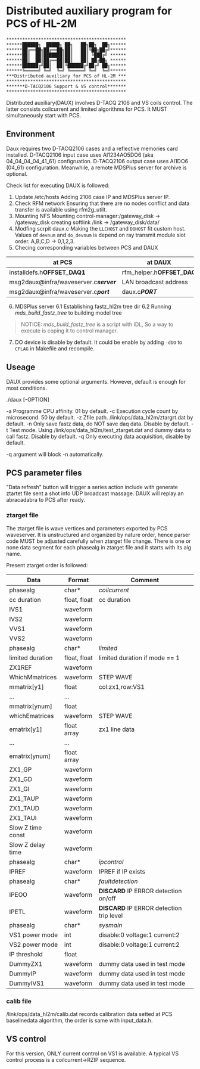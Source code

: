 # Distributed auxiliary program for PCS of HL-2M

```
*********************************************
******██████╗  █████╗ ██╗   ██╗██╗  ██╗******
******██╔══██╗██╔══██╗██║   ██║╚██╗██╔╝******
******██║  ██║███████║██║   ██║ ╚███╔╝ ******
******██║  ██║██╔══██║██║   ██║ ██╔██╗ ******
******██████╔╝██║  ██║╚██████╔╝██╔╝ ██╗******
******╚═════╝ ╚═╝  ╚═╝ ╚═════╝ ╚═╝  ╚═╝******
***Distributed auxiliary for PCS of HL-2M ***
*********************************************
*******D-TACQ2106 Support & VS control*******
*********************************************
```

Distributed auxiliary(DAUX) involves D-TACQ 2106 and VS coils control. The latter consists coilcurrent and limited algorithms for PCS. It MUST simultaneously start with PCS.

## Environment

Daux requires two D-TACQ2106 cases and a reflective memories card installed. D-TACQ2106 input case uses AI1234AO5DO6 (aka 04_04_04_04_41_61) configruation. D-TACQ2106 output case uses AI1DO6 (04_61) configuration. Meanwhile, a remote MDSPlus server for archive is optional.

Check list for executing DAUX is followed:

1. Update /etc/hosts
   Adding 2106 case IP and MDSPlus server IP.
2. Check RFM network
   Ensuring that there are no nodes conflict and data transfer is available using rfm2g_utilt.
3. Mounting NFS
   Mounting control-manager:/gateway_disk -> /gateway_disk
   creating softlink /link -> /gateway_disk/data/
4. Modfing scrpit daux.c
   Making the `LLCHOST` and `DOHOST` fit custom host. Values of `devnum` and `do_devnum` is depend on ray transmit module slot order. A,B,C,D -> 0,1,2,3.
5. Checing corresponding variables between PCS and DAUX

| at PCS                                          | at DAUX                          |
| ----------------------------------------------- | -------------------------------- |
| installdefs.h**OFFSET_DAQ1**              | rfm_helper.h**OFFSET_DAQ** |
| msg2daux@infra/waveserver.c***server*** | LAN broadcast address            |
| msg2daux@infra/waveserver.c***port***   | daux.c***PORT***         |

6. MDSPlus server
   6.1 Establishing fastz_hl2m tree dir
   6.2 Running *mds_build_fastz_tree* to building model tree

> NOTICE: *mds_build_fastz_tree* is a script with IDL, So a way to execute is coping it to control manager.

7. DO device is disable by default. It could be enable by adding `-dDO` to `CFLAG` in Makefile and recompile.

## Useage

DAUX provides some optional arguments. However, default is enough for most conditions.

./daux [-OPTION]

-a          Programme CPU affinity. 01 by default.
-c          Execution cycle count by microsecond. 50 by default.
-z          Zfile path. /link/ops/data_hl2m/ztargrt.dat by default.
-n          Only save fastz data, do NOT save daq data. Disable by default.
-t          Test mode. Using /link/ops/data_hl2m/test_ztarget.dat and dummy data to call fastz. Disable by default.
-q          Only executing data acquisition, disable by default.

-q argument will block -n automatically.

## PCS parameter files

"Data refresh" button will trigger a series action include with generate ztartet file sent a shot info UDP broadcast massage. DAUX will replay an abracadabra to PCS after ready.

### ztarget file

The ztarget file is wave vertices and parameters exported by PCS waveserver. It is unstructured and organized by nature order, hence parser code MUST be adjusted carefully when ztarget file change. There is one or none data segment for each phasealg in ztarget file and it starts with its alg name.

Present ztarget order is followed:

| Data              | Format       | Comment                                         |
| ----------------- | ------------ | ----------------------------------------------- |
| phasealg          | char*        | *coilcurrent*                                 |
| cc duration       | float, float | cc duration                                     |
| IVS1              | waveform     |                                                 |
| IVS2              | waveform     |                                                 |
| VVS1              | waveform     |                                                 |
| VVS2              | waveform     |                                                 |
| phasealg          | char*        | *limited*                                     |
| limited duration  | float, float | limited duration if mode == 1                   |
| ZX1REF            | waveform     |                                                 |
| WhichMmatrices    | waveform     | STEP WAVE                                       |
| mmatrix[y1]       | float        | col:zx1,row:VS1                                 |
| …                | ...          |                                                 |
| mmatrix[ynum]     | float        |                                                 |
| whichEmatrices    | waveform     | STEP WAVE                                       |
| ematrix[y1]       | float array  | zx1 line data                                   |
| …                | ...          |                                                 |
| ematrix[ynum]     | float array  |                                                 |
| ZX1_GP            | waveform     |                                                 |
| ZX1_GD            | waveform     |                                                 |
| ZX1_GI            | waveform     |                                                 |
| ZX1_TAUP          | waveform     |                                                 |
| ZX1_TAUD          | waveform     |                                                 |
| ZX1_TAUI          | waveform     |                                                 |
| Slow Z time const | waveform     |                                                 |
| Slow Z delay time | waveform     |                                                 |
| phasealg          | char*        | *ipcontrol*                                   |
| IPREF             | waveform     | IPREF if IP exists                              |
| phasealg          | char*        | *faultdetection*                              |
| IPEOO             | waveform     | **DISCARD** IP ERROR detection on/off     |
| IPETL             | waveform     | **DISCARD** IP ERROR detection trip level |
| phasealg          | char*        | *sysmain*                                     |
| VS1 power mode    | int          | disable:0 voltage:1 current:2                   |
| VS2 power mode    | int          | disable:0 voltage:1 current:2                   |
| IP threshold      | float        |                                                 |
| DummyZX1          | waveform     | dummy data used in test mode                    |
| DummyIP           | waveform     | dummy data used in test mode                    |
| DummyIVS1         | waveform     | dummy data used in test mode                    |

### calib file

/link/ops/data_hl2m/calib.dat records calibration data setted at PCS baselinedata algorithm, the order is same with input_data.h.

## VS control

For this version, ONLY current control on VS1 is available.
A typical VS control process is a coilcurrent->RZIP sequence.
